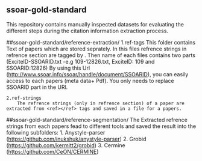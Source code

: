 ## ssoar-gold-standard
This repository contains manually inspected datasets for evaluating the different steps during the citation information extraction process.


##ssoar-gold-standard/reference-extraction/
	1.ref-tags
		This folder contains Text of papers which are stored seprately. In this files refrence strings in refrence section are tagged by <ref></ref>.
		Then name of each files contains two parts (ExciteID-SSOARID.txt -e.g 109-12826.txt, ExciteID: 109 and SSOARID:12826)
		By using this Url (http://www.ssoar.info/ssoar/handle/document/SSOARID), you can easily access to each papers (meta data+ Pdf). You only needs to replace SSOARID part in the URl.
	
	2.ref-strings
		The refrence strings (only in refrence section) of a paper are extracted from <ref></ref> tags and saved in a file for a papers.

##ssoar-gold-standard/reference-segmentation/
The Extracted refrence strings from each papers fead to different tools and saved the result into the following subfolders:
	1. Anystyle-parser
		(https://github.com/inukshuk/anystyle-parser)
	2. Grobid
		(https://github.com/kermitt2/grobid)
	3. Cermine
		(https://github.com/CeON/CERMINE)

##
